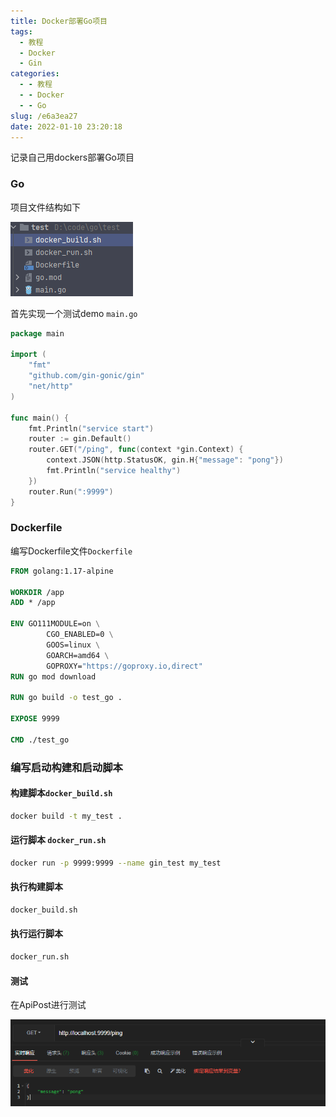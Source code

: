 ```yaml
---
title: Docker部署Go项目
tags:
  - 教程
  - Docker
  - Gin
categories:
  - - 教程
  - - Docker
  - - Go
slug: /e6a3ea27
date: 2022-01-10 23:20:18
---
```


记录自己用dockers部署Go项目

<!--more-->

### Go

项目文件结构如下

![image-20220110233652763](index/image-20220110233652763.png)

首先实现一个测试demo `main.go`

```go
package main

import (
	"fmt"
	"github.com/gin-gonic/gin"
	"net/http"
)

func main() {
	fmt.Println("service start")
	router := gin.Default()
	router.GET("/ping", func(context *gin.Context) {
		context.JSON(http.StatusOK, gin.H{"message": "pong"})
		fmt.Println("service healthy")
	})
	router.Run(":9999")
}
```

### Dockerfile

编写Dockerfile文件`Dockerfile`

```dockerfile
FROM golang:1.17-alpine

WORKDIR /app
ADD * /app

ENV GO111MODULE=on \
        CGO_ENABLED=0 \
        GOOS=linux \
        GOARCH=amd64 \
    	GOPROXY="https://goproxy.io,direct"
RUN go mod download

RUN go build -o test_go .

EXPOSE 9999

CMD ./test_go
```

### 编写启动构建和启动脚本

#### 构建脚本`docker_build.sh`

```sh
docker build -t my_test .
```

#### 运行脚本 `docker_run.sh`

```sh
docker run -p 9999:9999 --name gin_test my_test
```

#### 执行构建脚本

```sh
docker_build.sh
```

#### 执行运行脚本

```sh
docker_run.sh
```

#### 测试

在ApiPost进行测试

![image-20220110235714740](index/image-20220110235714740.png)
